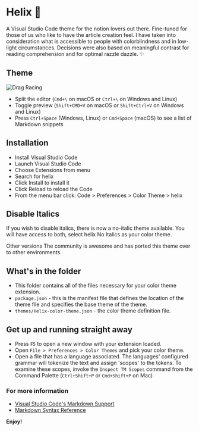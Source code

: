 # Helix 🌄

A Visual Studio Code theme for the notion lovers out there. Fine-tuned for those of us who like to have the article creation feel. I have taken into consideration what is accessible to people with colorblindness and in low-light circumstances. Decisions were also based on meaningful contrast for reading comprehension and for optimal razzle dazzle. ✨

## Theme

![Drag Racing](https://i.ibb.co/bQZJKrc/Screen-Shot-2019-11-24-at-9-00-13-PM.png)

- Split the editor (`Cmd+\` on macOS or `Ctrl+\` on Windows and Linux)
- Toggle preview (`Shift+CMD+V` on macOS or `Shift+Ctrl+V` on Windows and Linux)
- Press `Ctrl+Space` (Windows, Linux) or `Cmd+Space` (macOS) to see a list of Markdown snippets

## Installation

- Install Visual Studio Code
- Launch Visual Studio Code
- Choose Extensions from menu
- Search for helix
- Click Install to install it
- Click Reload to reload the Code
- From the menu bar click: Code > Preferences > Color Theme > helix

## Disable Italics

If you wish to disable italics, there is now a no-italic theme available. You will have access to both, select helix No Italics as your color theme.

Other versions
The community is awesome and has ported this theme over to other environments.

## What's in the folder

- This folder contains all of the files necessary for your color theme extension.
- `package.json` - this is the manifest file that defines the location of the theme file and specifies the base theme of the theme.
- `themes/Helix-color-theme.json` - the color theme definition file.

## Get up and running straight away

- Press `F5` to open a new window with your extension loaded.
- Open `File > Preferences > Color Themes` and pick your color theme.
- Open a file that has a language associated. The languages' configured grammar will tokenize the text and assign 'scopes' to the tokens. To examine these scopes, invoke the `Inspect TM Scopes` command from the Command Palette (`Ctrl+Shift+P` or `Cmd+Shift+P` on Mac)

### For more information

- [Visual Studio Code's Markdown Support](http://code.visualstudio.com/docs/languages/markdown)
- [Markdown Syntax Reference](https://help.github.com/articles/markdown-basics/)

**Enjoy!**
